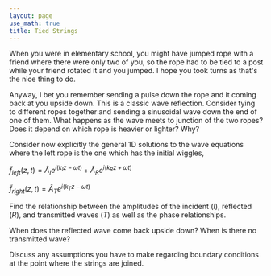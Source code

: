 ```yaml
---
layout: page
use_math: true
title: Tied Strings
---
```


When you were in elementary school, you might have jumped rope with a friend where there were only two of you, so the rope had to be tied to a post while your friend rotated it and you jumped. I hope you took turns as that's the nice thing to do.

Anyway, I bet you remember sending a pulse down the rope and it coming back at you upside down. This is a classic wave reflection. Consider tying to different ropes together and sending a sinusoidal wave down the end of one of them. What happens as the wave meets to junction of the two ropes? Does it depend on which rope is heavier or lighter? Why?

Consider now explicitly the general 1D solutions to the wave equations where the left rope is the one which has the initial wiggles,

$\tilde{f}_{left}(z,t) = \tilde{A}_Ie^{i(k_Iz-\omega t)} + \tilde{A}_Re^{i(k_Rz+\omega t)}$

$\tilde{f}_{right}(z,t) = \tilde{A}_Te^{i(k_Tz-\omega t)}$

Find the relationship between the amplitudes of the incident ($I$), reflected ($R$), and transmitted waves ($T$) as well as the phase relationships.

When does the reflected wave come back upside down? When is there no transmitted wave?

Discuss any assumptions you have to make regarding boundary conditions at the point where the strings are joined.
